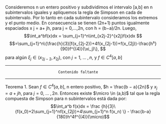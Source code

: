Consideremos n un entero positivo y subdividimos el intervalo \[a,b] en n subintervalos iguales y apliquemos la regla de Simpson en cada de subintervalo. Por lo tanto en cada subintervalo consideramos los extremos y el punto medio. En consecuencia se tienen (2n+1) puntos igualmente espaciados x j = a+ jh, para j = 0,...,2n, con h = (b−a)/2n.
Luego,
$$\int_a^bf(x)dx = \sum_{j=1}^n\int_{x2j-2}^{x2j}f(x)dx
$$
$$=\sum_{j=1}^n\{\frac{h}{3}[f(x_{2j-2})+4f(x_{2j-1})+f(x_{2j})-\frac{h⁵}{90}f^{(4)}(\xi_j)\},
$$
para algún $\xi_j \in (x_{2j-2},x_{2j})$, con $j = 1,\; \dots \;,n,$ y $f \in C^{4}[a,b]$

---
							Contenido faltante
*** 

Teorema 1. Sean $f \in C^{4} [a,b]$, n entero positivo, $h = \frac{b − a}{2n}$ y $x_j = a + jh$, para 
$j = 0,\; \dots \; ,2n$. Entonces existe $\micro \in (a,b)$ tal que la regla compuesta de Simpson para n subintervalos está dada por:
$$\int_a^b f(x)dx = \frac {h}{3}\{f(x_0)+2\sum_{j=1}^nf(x_{2j})+4\sum_{j=1}^n f(x_n) \} - \frac{b-a}{180}h^4f^{(4)}(\micro)$$

